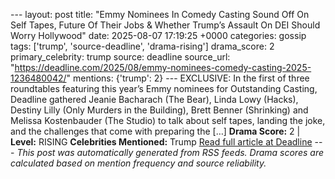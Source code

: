 --- layout: post title: "Emmy Nominees In Comedy Casting Sound Off On Self Tapes, Future Of Their Jobs & Whether Trump’s Assault On DEI Should Worry Hollywood" date: 2025-08-07 17:19:25 +0000 categories: gossip tags: ['trump', 'source-deadline', 'drama-rising'] drama_score: 2 primary_celebrity: trump source: deadline source_url: "https://deadline.com/2025/08/emmy-nominees-comedy-casting-2025-1236480042/" mentions: {'trump': 2} --- EXCLUSIVE: In the first of three roundtables featuring this year’s Emmy nominees for Outstanding Casting, Deadline gathered Jeanie Bacharach (The Bear), Linda Lowy (Hacks), Destiny Lilly (Only Murders in the Building), Brett Benner (Shrinking) and Melissa Kostenbauder (The Studio) to talk about self tapes, landing the joke, and the challenges that come with preparing the […] **Drama Score:** 2 | **Level:** RISING **Celebrities Mentioned:** Trump [Read full article at Deadline](https://deadline.com/2025/08/emmy-nominees-comedy-casting-2025-1236480042/) --- *This post was automatically generated from RSS feeds. Drama scores are calculated based on mention frequency and source reliability.*
